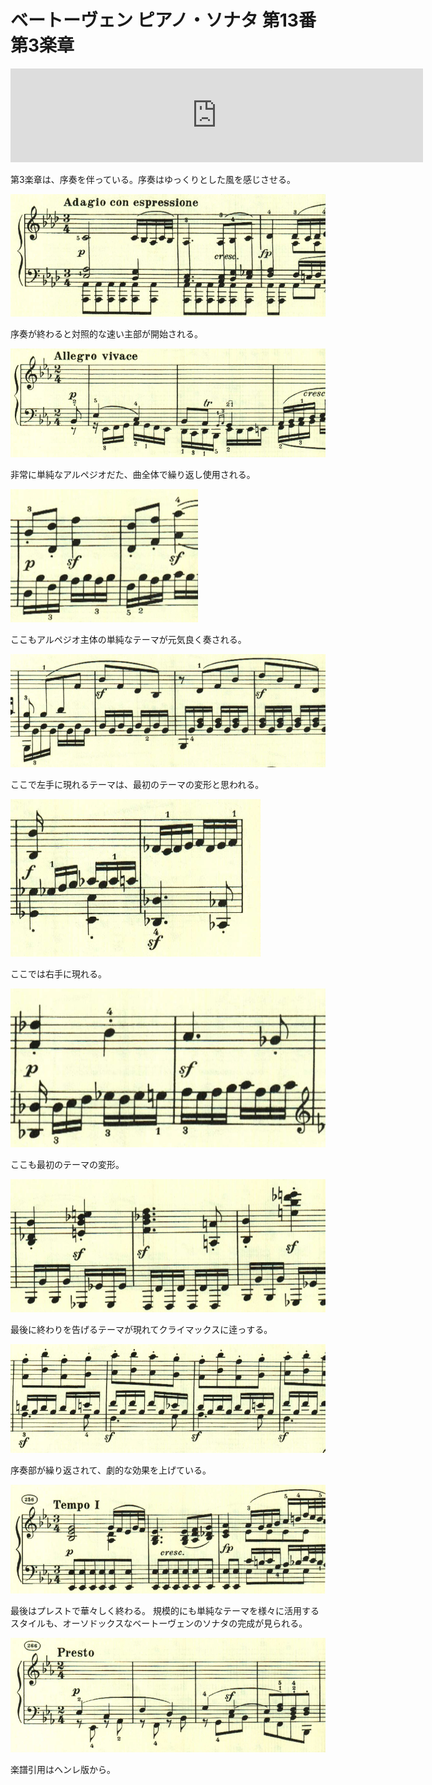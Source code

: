 # ベートーヴェン ピアノ・ソナタ 第13番 第3楽章

<iframe allow="autoplay *; encrypted-media *;" frameborder="0" height="150" sandbox="allow-forms allow-popups allow-same-origin allow-scripts allow-top-navigation-by-user-activation" src="https://embed.music.apple.com/us/album/piano-sonata-no-13-in-e-flat-major-op-27-no-1-quasi/1272663034?i=1272663707&app=music" width="660"></iframe>

第3楽章は、序奏を伴っている。序奏はゆっくりとした風を感じさせる。

<img src="708.jpg">

序奏が終わると対照的な速い主部が開始される。

<img src="707.jpg">

非常に単純なアルペジオだた、曲全体で繰り返し使用される。

<img src="706.jpg">

ここもアルペジオ主体の単純なテーマが元気良く奏される。

<img src="709.jpg">

ここで左手に現れるテーマは、最初のテーマの変形と思われる。

<img src="705.jpg">

ここでは右手に現れる。

<img src="710.jpg">

ここも最初のテーマの変形。

<img src="711.jpg">

最後に終わりを告げるテーマが現れてクライマックスに逹っする。

<img src="713.jpg">

序奏部が繰り返されて、劇的な効果を上げている。

<img src="712.jpg">

最後はプレストで華々しく終わる。
規模的にも単純なテーマを様々に活用するスタイルも、オーソドックスなベートーヴェンのソナタの完成が見られる。

<img src="714.jpg">

楽譜引用はヘンレ版から。

